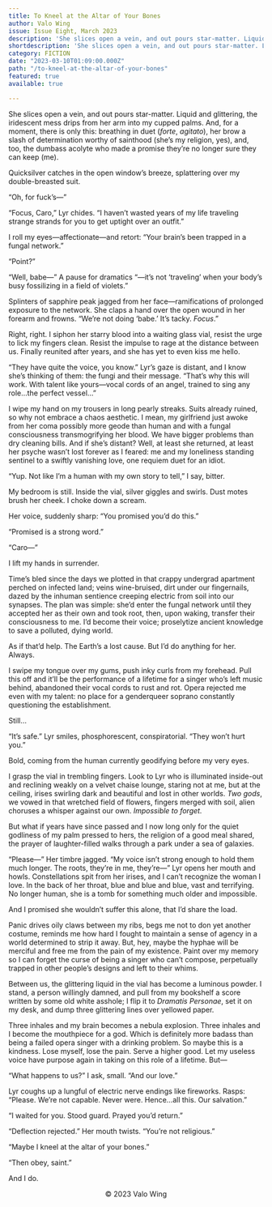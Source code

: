 ```yaml
---
title: To Kneel at the Altar of Your Bones
author: Valo Wing
issue: Issue Eight, March 2023
description: 'She slices open a vein, and out pours star-matter. Liquid and glittering, the iridescent mess drips from her arm into my cupped palms. And, for a moment, there is only this: breathing in duet (<em>forte</em>, <em>agitato</em>), her brow a slash of determination worthy of sainthood (she’s my religion, yes), and, too, the dumbass acolyte who made a promise they’re no longer sure they can keep (me). <p>Quicksilver catches in the open window’s breeze, splattering over my double-breasted suit. </p>' 
shortdescription: 'She slices open a vein, and out pours star-matter. Liquid and glittering, the iridescent mess drips from her arm into my cupped palms. And, for a moment, there is only this: breathing in duet (<em>forte</em>, <em>agitato</em>), her brow a slash of determination worthy of sainthood (she’s my religion, yes), and, too, the dumbass acolyte who made a promise they’re no longer sure they can keep (me). <p>Quicksilver catches in the open window’s breeze, splattering over my double-breasted suit. </p>'
category: FICTION
date: "2023-03-10T01:09:00.000Z"
path: "/to-kneel-at-the-altar-of-your-bones"
featured: true
available: true

---
```


She slices open a vein, and out pours star-matter. Liquid and glittering, the iridescent mess drips from her arm into my cupped palms. And, for a moment, there is only this: breathing in duet (*forte*, *agitato*), her brow a slash of determination worthy of sainthood (she’s my religion, yes), and, too, the dumbass acolyte who made a promise they’re no longer sure they can keep (me). 

Quicksilver catches in the open window’s breeze, splattering over my double-breasted suit. 

“Oh, for fuck’s—”

“Focus, Caro,” Lyr chides. “I haven’t wasted years of my life traveling strange strands for you to get uptight over an outfit.”

I roll my eyes—affectionate—and retort: “Your brain’s been trapped in a fungal network.”

“Point?”

“Well, babe—” A pause for dramatics “—it’s not ‘traveling’ when your body’s busy fossilizing in a field of violets.”

Splinters of sapphire peak jagged from her face—ramifications of prolonged exposure to the network. She claps a hand over the open wound in her forearm and frowns. “We’re not doing ‘babe.’ It’s tacky. *Focus*.”

Right, right. I siphon her starry blood into a waiting glass vial, resist the urge to lick my fingers clean. Resist the impulse to rage at the distance between us. Finally reunited after years, and she has yet to even kiss me hello.

“They have quite the voice, you know.” Lyr’s gaze is distant, and I know she’s thinking of them: the fungi and their message. “That’s why this will work. With talent like yours—vocal cords of an angel, trained to sing any role…the perfect vessel…”

I wipe my hand on my trousers in long pearly streaks. Suits already ruined, so why not embrace a chaos aesthetic. I mean, my girlfriend just awoke from her coma possibly more geode than human and with a fungal consciousness transmogrifying her blood. We have bigger problems than dry cleaning bills. And if she’s distant? Well, at least she returned, at least her psyche wasn’t lost forever as I feared: me and my loneliness standing sentinel to a swiftly vanishing love, one requiem duet for an idiot.

“Yup. Not like I’m a human with my own story to tell,” I say, bitter.

My bedroom is still. Inside the vial, silver giggles and swirls. Dust motes brush her cheek. I choke down a scream.

Her voice, suddenly sharp: “You promised you’d do this.”

“Promised is a strong word.”

“Caro—”

I lift my hands in surrender. 

Time’s bled since the days we plotted in that crappy undergrad apartment perched on infected land; veins wine-bruised, dirt under our fingernails, dazed by the inhuman sentience creeping electric from soil into our synapses. The plan was simple: she’d enter the fungal network until they accepted her as their own and took root, then, upon waking, transfer their consciousness to me. I’d become their voice; proselytize ancient knowledge to save a polluted, dying world. 

As if that’d help. The Earth’s a lost cause. But I’d do anything for her. Always. 

I swipe my tongue over my gums, push inky curls from my forehead. Pull this off and it’ll be the performance of a lifetime for a singer who’s left music behind, abandoned their vocal cords to rust and rot. Opera rejected me even with my talent: no place for a genderqueer soprano constantly questioning the establishment. 

Still…

“It’s safe.” Lyr smiles, phosphorescent, conspiratorial. “They won’t hurt you.”

Bold, coming from the human currently geodifying before my very eyes. 

I grasp the vial in trembling fingers. Look to Lyr who is illuminated inside-out and reclining weakly on a velvet chaise lounge, staring not at me, but at the ceiling, irises swirling dark and beautiful and lost in other worlds. *Two gods*, we vowed in that wretched field of flowers, fingers merged with soil, alien choruses a whisper against our own. *Impossible to forget.* 

But what if years have since passed and I now long only for the quiet godliness of my palm pressed to hers, the religion of a good meal shared, the prayer of laughter-filled walks through a park under a sea of galaxies.

“Please—” Her timbre jagged. “My voice isn’t strong enough to hold them much longer. The roots, they’re in me, they’re—” Lyr opens her mouth and howls. Constellations spit from her irises, and I can’t recognize the woman I love. In the back of her throat, blue and blue and blue, vast and terrifying. No longer human, she is a tomb for something much older and impossible. 

And I promised she wouldn’t suffer this alone, that I’d share the load.

Panic drives oily claws between my ribs, begs me not to don yet another costume, reminds me how hard I fought to maintain a sense of agency in a world determined to strip it away. But, hey, maybe the hyphae will be merciful and free me from the pain of my existence. Paint over my memory so I can forget the curse of being a singer who can’t compose, perpetually trapped in other people’s designs and left to their whims.

Between us, the glittering liquid in the vial has become a luminous powder. I stand, a person willingly damned, and pull from my bookshelf a score written by some old white asshole; I flip it to *Dramatis Personae*, set it on my desk, and dump three glittering lines over yellowed paper.

Three inhales and my brain becomes a nebula explosion. Three inhales and I become the mouthpiece for a god. Which is definitely more badass than being a failed opera singer with a drinking problem. So maybe this is a kindness. Lose myself, lose the pain. Serve a higher good. Let my useless voice have purpose again in taking on this role of a lifetime. But—

“What happens to us?” I ask, small. “And our love.”

Lyr coughs up a lungful of electric nerve endings like fireworks. Rasps: “Please. We’re not capable. Never were. Hence…all this. Our salvation.”

“I waited for you. Stood guard. Prayed you’d return.”

“Deflection rejected.” Her mouth twists. “You’re not religious.”

“Maybe I kneel at the altar of your bones.”

“Then obey, saint.”

And I do.


<p style="text-align: center;">© 2023 Valo Wing</p>

